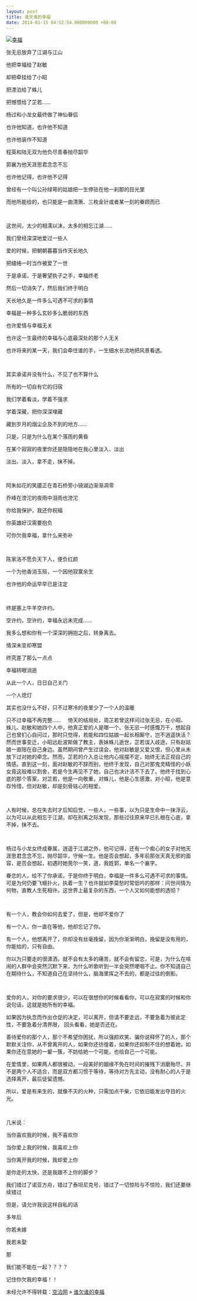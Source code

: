 ```yaml
---
layout: post
title: 谁欠谁的幸福
date: 2014-01-15 04:52:54.000000000 +08:00
---
```


[![幸福](http://kongqia.com/wp-content/uploads/2014/01/2013618912323.jpg)](http://kongqia.com/wp-content/uploads/2014/01/2013618912323.jpg)

张无忌放弃了江湖与江山

他把幸福给了赵敏

却把牵挂给了小昭

把漂泊给了蛛儿

把憾恨给了芷若……

杨过和小龙女最终做了神仙眷侣

也许他知道，也许他不知道

也许他装作不知道

程英和陆无双为他负尽青春抛尽韶华

郭襄为他天涯思君念念不忘

也许他记得，也许他不记得

曾经有一个叫公孙绿萼的姑娘把一生停驻在他一刹那的目光里

而他所能给的，也只能是一曲清箫、三枚金针或者某一刻的眷顾而已

 

这世间，太少的相濡以沫，太多的相忘江湖……

我们曾经深深地爱过一些人

爱的时候，把朝朝暮暮当作天长地久

把缱绻一时当作被爱了一世

于是承诺，于是奢望执子之手，幸福终老

然后一切消失了，然后我们终于明白

天长地久是一件多么可遇不可求的事情

幸福是一种多么玄妙多么脆弱的东西

也许爱情与幸福无关

也许这一生最终的幸福与心底最深处的那个人无关

也许将来的某一天，我们会牵住谁的手，一生细水长流地把风景看透。

 

其实承诺并没有什么，不见了也不算什么

所有的一切自有它的归宿

我们学着看淡，学着不强求

学着深藏，把你深深埋藏

藏到岁月的烟尘企及不到的地方……

只是，只是为什么在某个落雨的黄昏

在某个寂寂的夜里你还是隐隐地在我心里淡入、淡出

淡出、淡入，拿不走，抹不掉。

 

阿朱如花的笑靥正在青石桥旁小镜湖边渐渐凋零

乔峰在滂沱的夜雨中泪雨也滂沱

你给我保护，我还你祝福

你英雄好汉需要抱负

可你欠我幸福，拿什么来弥补

 

陈家洛不愿负天下人，便负红颜

一个为他香消玉殒，一个因他寂寞余生

也许他的命运早早已是注定

 

终是塞上牛羊空许约。

空许约，空许约，幸福永远未完成……

我多么想和你有一个深深的拥抱之后，转身离去。

情深未变却寒盟

终究差了那么一点点

幸福转眼消逝

从此一个人，日日自己关门

一个人熄灯

其实也没什么不好，只不过寒冷的夜里少了一个人的温暖

只不过幸福不再完整…… 　倚天的结局处，周芷若曾这样问过张无忌，在小昭、蛛儿、赵敏和她四个人中，他真正爱的人是哪一个。张无忌一时感慨万千，想起自己也曾扪心自问过，那时只觉得，若能和四位姑娘一起长相厮守，岂不逍遥快活？然而世事变迁，小昭远赴波斯做了教主，表妹蛛儿逝世，芷若误入歧途，只有赵姑娘一直陪在自己身边。虽然期间曾产生过误会，他对赵敏是又爱又恨，但心里从未放下过对她的牵念。然而，芷若的介入总让他内心摇摆不定，始终无法正视自己的情感。直到这一刻，面对赵敏的不辞而别，他终于发现，自己对那鬼灵精怪的小妖女竟这般难以割舍，若是今生再见不了她，自己也决计活不下去了。他终于找到心底的那个答案，对芷若，他是一向敬重，对蛛儿，他是心生感激，对小昭，他是意存怜惜，但对赵敏，却是刻骨铭心的相爱。

 

人有时候，总在失去时才后知后觉，一些人，一些事，以为只是生命中一抹浮云，以为可以从此相忘于江湖，却在别离之际发现，那些过往原来早已扎根在心底，拿不掉，抹不去。

 

杨过与小龙女终成眷属，逍遥于江湖之外，他可记得，还有一个痴心的女子对他天涯思君念念不忘，抛尽韶华，守候一生。他是否会想起，多年前那张天真无邪的面容，是否会想起，初遇时她莞尔一笑，道，我姓郭，单名一个襄字。

眷恋的人，给不了你承诺，于是你终于明白，幸福是一件多么可遇不可求的事情。可是为何仍要飞蛾扑火，执着一生？也许就如李莫愁时常低吟的那样：问世间情为何物，直教人生死相许。这世界上最复杂的东西，一个人又如何能想的透彻？

 

有一个人，教会你如何去爱了，但是，他却不爱你了

有一个人，你一直在等他，他却忘记了你。

有一个人，他想离开了，你却没有丝毫挽留，因为你渐渐明白，挽留是没有用的，你能给的，只有自由。

你以为只要走的很潇洒，就不会有太多的痛苦，就不会有留恋，可是，为什么在喧闹的人群中会突然沉默下来，为什么听歌听到一半会突然哽咽不止。你不知道自己在期待什么，不知道自己在坚持什么，脑海里挥之不去的，都是过往的倒影。

 

爱你的人，对你的要求很少，可以在很想你的时候看看你，可以在寂寞的时候和你说句话，这就是她所有的幸福。

如果因为执念而作出仓促的决定，可以离开，但请不要走远，不要急着为彼此定性，不要急着分清界限， 回头看看，她是否还在。

善待爱你的那个人，那个不希望你困扰，所以强颜欢笑、骗你说释怀了的人，那个默默关注你，从不曾离开的人，如果你还彷徨着，如果你还抑制不住的想着她，如果你还在意她的一颦一簇，不妨给她一个可能，也给自己一个可能。

在爱情里，如果两人都很被动，一段美好的姻缘不免在时间的摧残下消磨殆尽，并不是两个人不适合，而是双方都习惯于等待，等待对方先主动，没有耐心的人于是选择离开，最后徒留遗憾。

所以，爱是有来生的，就像不灭的火种，只需加点干柴，它依旧能发出夺目的火光。

 

几米说：

当你喜欢我的时候，我不喜欢你

当你爱上我的时候，我喜欢上你

当你离开我的时候，我却爱上你

是你走的太快，还是我跟不上你的脚步？

我们错过了诺亚方舟，错过了泰坦尼克号，错过了一切惊险与不惊险，我们还要继续错过

但是，请允许我说这样自私的话

多年后

你若未嫁

我若未娶

那

我们能不能在一起？？？？

记住你欠我的幸福！！

未经允许不得转载：[空洽网](http://kongqia.com) » [谁欠谁的幸福](http://kongqia.com/33209.html)


